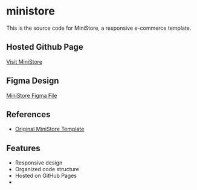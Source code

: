 # ministore

This is the source code for MiniStore, a responsive e-commerce template.

## Hosted Github Page
[Visit MiniStore](https://sruthips18.github.io/ministore/)

## Figma Design
[MiniStore Figma File](https://www.figma.com/design/AUKDv3UMNQD2H1eJ0jPYMn/ministore?node-id=0-1&t=QCyKlbKELRY6i8TK-1)

## References
- [Original MiniStore Template](https://themewagon.github.io/MiniStore/)

## Features
- Responsive design
- Organized code structure
- Hosted on GitHub Pages
-
